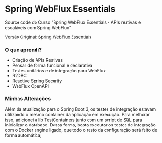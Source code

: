 # Spring WebFlux Essentials

Source code do Curso "Spring WebFlux Essentials - APIs reativas e escaláveis com Spring WebFlux"

Versão Original: [Spring WebFlux Essentials](https://youtube.com/playlist?list=PL62G310vn6nH5Tgcp5q2a1xCb6CsZJAi7&si=oCGvHRbbHJgbqXC)

### O que aprendi?
- Criação de APIs Reativas
- Pensar de forma funcional e declarativa
- Testes unitários e de integração para WebFlux
- R2DBC
- Reactive Spring Security
- WebFlux OpenAPI

### Minhas Alterações
Além da atualização para o Spring Boot 3, os testes de integração estavam utilizando o mesmo container da aplicação em execução. Para melhorar isso, adicionei a lib TestContainers junto com um script de SQL para inicializar a database.
Dessa forma, basta executar os testes de integração com o Docker engine ligado, que todo o resto da configuração será feito de forma automática;
